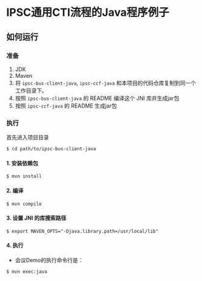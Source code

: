 # IPSC通用CTI流程的Java程序例子

## 如何运行

### 准备

1. JDK
1. Maven
1. 将 `ipsc-bus-client-java`, `ipsc-ccf-java` 和本项目的代码仓库复制到同一个工作目录下。
1. 按照 `ipsc-bus-client-java` 的 README 编译这个 JNI 库并生成jar包
1. 按照 `ipsc-ccf-java` 的 README 生成jar包

### 执行

首先进入项目目录

```shell
$ cd path/to/ipsc-bus-client-java
```

#### 1. 安装依赖包

```shell
$ mvn install
```

#### 2. 编译

```shell
$ mvn compile
```

#### 3. 设置 JNI 的库搜索路径

```shell
$ export MAVEN_OPTS="-Djava.library.path=/usr/local/lib"
```

#### 4. 执行

* 会议Demo的执行命令行是：

```$shell
$ mvn exec:java
```
